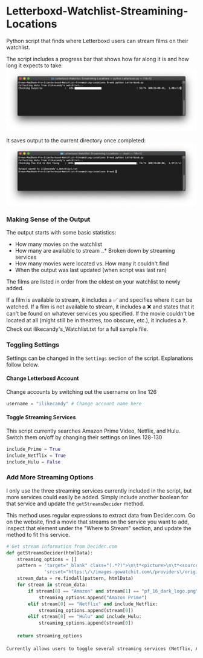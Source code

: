 # Letterboxd-Watchlist-Streamining-Locations
Python script that finds where Letterboxd users can stream films on their watchlist. 

The script includes a progress bar that shows how far along it is and how long it expects to take:
![](Letterboxd-In-Progress.png)

It saves output to the current directory once completed:
![](Letterboxd-Completed.png)

### Making Sense of the Output
The output starts with some basic statistics:
* How many movies on the watchlist
* How many are available to stream
..* Broken down by streaming services
* How many movies were located vs. How many it couldn't find
* When the output was last updated (when script was last ran)

The films are listed in order from the oldest on your watchlist to newly added. 

If a film is available to stream, it includes a ✅ and specifies where it can be watched. If a film is not available to stream, it includes a ❌ and states that it can't be found on whatever services you specified. If the movie couldn't be located at all (might still be in theatres, too obscure, etc.), it includes a ❓. Check out ilikecandy's_Watchlist.txt for a full sample file.

### Toggling Settings
Settings can be changed in the `Settings` section of the script. Explanations follow below.
#### Change Letterboxd Account
Change accounts by switching out the username on line 126
```python
username = "ilikecandy" # Change account name here
```

#### Toggle Streaming Services
This script currently searches Amazon Prime Video, Netflix, and Hulu. Switch them on/off by changing their settings on lines 128-130
```python
include_Prime = True
include_Netflix = True
include_Hulu = False
```

### Add More Streaming Options
I only use the three streaming services currently included in the script, but more  services could easily be added. Simply include another boolean for that service and update the `getStreamsDecider` method. 

This method uses regular expressions to extract data from Decider.com. Go on the website, find a movie that streams on the service you want to add, inspect that element under the "Where to Stream" section, and update the method to fit this service.

```python
# Get stream information from Decider.com
def getStreamsDecider(htmlData):
    streaming_options = []
    pattern = 'target="_blank" class="(.*?)">\n\t*<picture>\n\t*<source ' + \
              'srcset="https:\/\/images.gowatchit.com\/providers\/original\/(.*?)" media'
    stream_data = re.findall(pattern, htmlData)
    for stream in stream_data:
        if stream[0] == "Amazon" and stream[1] == "pf_16_dark_logo.png" and include_Prime:
            streaming_options.append("Amazon Prime")
        elif stream[0] == "Netflix" and include_Netflix:
            streaming_options.append(stream[0])
        elif stream[0] == "Hulu" and include_Hulu:
            streaming_options.append(stream[0])
        
    return streaming_options

Currently allows users to toggle several streaming services (Netflix, Amazon Prime Video, Hulu), and could easily add others.
```
